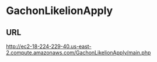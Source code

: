 GachonLikelionApply
=====

URL
----
http://ec2-18-224-229-40.us-east-2.compute.amazonaws.com/GachonLikelionApply/main.php

